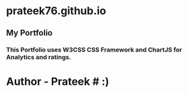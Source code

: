 # prateek76.github.io

## My Portfolio

### This Portfolio uses W3CSS CSS Framework and ChartJS for Analytics and ratings.


# Author - Prateek # :)
